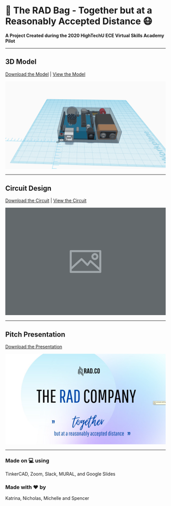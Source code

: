 # :handbag: The RAD Bag - Together but at a Reasonably Accepted Distance :mask:

**A Project Created during the 2020 HighTechU ECE Virtual Skills Academy Pilot** 

---

## **3D Model**
[Download the Model](/model) | [View the Model](https://www.tinkercad.com/things/alLhR3YjmSS-rad-bag-cad)

![](/img/model.png)

---

## **Circuit Design**
[Download the Circuit](/circuit) | [View the Circuit]()

![](/img/circuit.png)

---

## **Pitch Presentation**
[Download the Presentation](/pitch)

![](/img/pitch.png)

---

### Made on :computer: using
TinkerCAD, Zoom, Slack, MURAL, and Google Slides

### Made with :heart: by
Katrina, Nicholas, Michelle and Spencer

